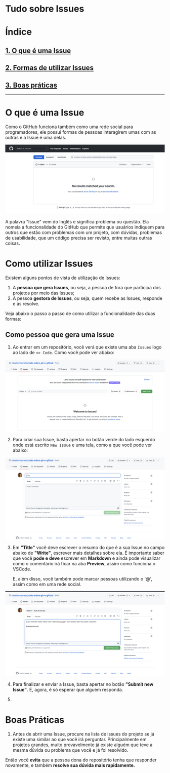 # **Tudo sobre Issues**

# **Índice**

## **[1. O que é uma Issue](#OqueéumaIssue)** 
## **[2. Formas de utilizar Issues](#formasdeutilizarissues)**
## **[3. Boas práticas](#BoasPráticas)** 

---

# **O que é uma Issue**

 Como o GitHub funciona também como uma rede social para programadores, ele possui formas de pessoas interagirem umas com as outras e a Issue é uma delas. 
 
![Issues homepage](Resources/issues-home-page.png)

 A palavra "Issue" vem do Inglês e significa problema ou questão. Ela nomeia a funcionalidade do GitHub que permite que usuários indiquem para outros que estão com problemas com um projeto, com dúvidas, problemas de usabilidade, que um código precisa ser revisto, entre muitas outras coisas. 


# **Como utilizar Issues** 

Existem alguns pontos de vista de utilização de Issues:

1. A **pessoa que gera Issues**, ou seja, a pessoa de fora que participa dos projetos por meio das Issues; 
2. A pessoa **gestora de Issues**, ou seja, quem recebe as Issues, responde e às resolve.

Veja abaixo o passo a passo de como utilizar a funcionalidade das duas formas:

## **Como pessoa que gera uma Issue**

1. Ao entrar em um repositório, você verá que existe uma aba `Issues` logo ao lado de `<> Code`. Como você pode ver abaixo: 

![Issues repositório](Resources/issues-repositorio.png)

2. Para criar sua Issue, basta apertar no botão verde do lado esquerdo onde está escrito `New Issue` e uma tela, como a que você pode ver abaixo: 

![Campo de Issues](Resources/Campo-de-escrever-Issues.png)

3. Em **"Title"** você deve escrever o resumo do que é a sua Issue no campo abaixo de **"Write"**, escrever mais detalhes sobre ela. É importante saber que você **pode e deve** escrever em **Markdown** e ainda pode visualizar como o comentário irá ficar na aba **Preview**, assim como funciona o VSCode. 

    E, além disso, você também pode marcar pessoas utilizando o '@', assim como em uma rede social. 

![Como escrever Issues](Resources/Como-escrever-Issues.png)


4. Para finalizar e enviar a Issue, basta apertar no botão **"Submit new Issue"**. E, agora, é só esperar que alguém responda. 


5. 




# **Boas Práticas** 

1. Antes de abrir uma Issue, procure na lista de issues do projeto se já existe uma similar ao que você irá perguntar. Principalmente em projetos grandes, muito provavelmente já existe alguém que teve a mesma dúvida ou problema que você e já foi resolvido. 

Então você **evita** que a pessoa dona do repositório tenha que responder novamente, e também **resolve sua dúvida mais rapidamente.** 







